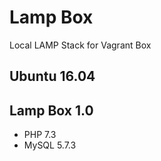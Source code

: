 # Lamp Box

Local LAMP Stack for Vagrant Box

## Ubuntu 16.04
## Lamp Box 1.0
* PHP 7.3
* MySQL 5.7.3
